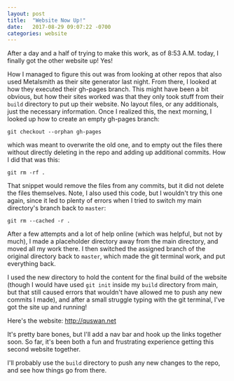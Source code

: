 ```yaml
---
layout: post
title:  "Website Now Up!"
date:   2017-08-29 09:07:22 -0700
categories: website
---
```


After a day and a half of trying to make this work, as of 8:53 A.M. today, I finally got the other website up! Yes!

How I managed to figure this out was from looking at other repos that also used Metalsmith as their site generator last night. From there, I looked at how they executed their gh-pages branch. This might have been a bit obvious, but how their sites worked was that they only took stuff from their ```build``` directory to put up their website. No layout files, or any additionals, just the necessary information. Once I realized this, the next morning, I looked up how to create an empty gh-pages branch:

```
git checkout --orphan gh-pages
```

which was meant to overwrite the old one, and to empty out the files there without directly deleting in the repo and adding up additional commits. How I did that was this:

```
git rm -rf .
```

That snippet would remove the files from any commits, but it did not delete the files themselves. Note, I also used this code, but I wouldn't try this one again, since it led to plenty of errors when I tried to switch my main directory's branch back to ```master```:

```
git rm --cached -r .
```

After a few attempts and a lot of help online (which was helpful, but not by much), I made a placeholder directory away from the main directory, and moved all my work there. I then switched the assigned branch of the original directory back to ```master```, which made the git terminal work, and put everything back.

I used the new directory to hold the content for the final build of the website (though I would have used ```git init``` inside my ```build``` directory from main, but that still caused errors that wouldn't have allowed me to push any new commits I made), and after a small struggle typing with the git terminal, I've got the site up and running!

Here's the website: http://quswan.net

It's pretty bare bones, but I'll add a nav bar and hook up the links together soon. So far, it's been both a fun and frustrating experience getting this second website together.

I'll probably use the ```build``` directory to push any new changes to the repo, and see how things go from there.
